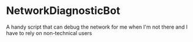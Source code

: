 # NetworkDiagnosticBot
A handy script that can debug the network for me when I'm not there and I have to rely on non-technical users
